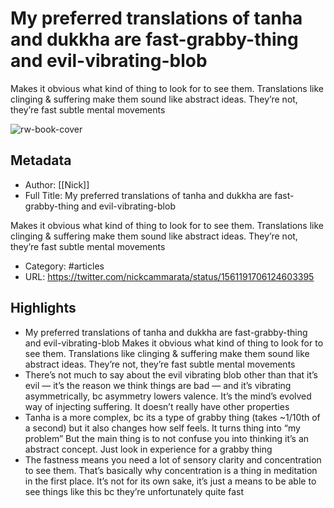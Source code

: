# My preferred translations of tanha and dukkha are fast-grabby-thing and evil-vibrating-blob

Makes it obvious what kind of thing to look for to see them. Translations like clinging & suffering make them sound like abstract ideas. They’re not, they’re fast subtle mental movements

![rw-book-cover](https://pbs.twimg.com/profile_images/1511768269883064327/HxmEjBLB.jpg)

## Metadata
- Author: [[Nick]]
- Full Title: My preferred translations of tanha and dukkha are fast-grabby-thing and evil-vibrating-blob

Makes it obvious what kind of thing to look for to see them. Translations like clinging & suffering make them sound like abstract ideas. They’re not, they’re fast subtle mental movements
- Category: #articles
- URL: https://twitter.com/nickcammarata/status/1561191706124603395

## Highlights
- My preferred translations of tanha and dukkha are fast-grabby-thing and evil-vibrating-blob Makes it obvious what kind of thing to look for to see them. Translations like clinging & suffering make them sound like abstract ideas. They’re not, they’re fast subtle mental movements
- There’s not much to say about the evil vibrating blob other than that it’s evil — it’s the reason we think things are bad — and it’s vibrating asymmetrically, bc asymmetry lowers valence. It’s the mind’s evolved way of injecting suffering. It doesn’t really have other properties
- Tanha is a more complex, bc its a type of grabby thing (takes ~1/10th of a second) but it also changes how self feels. It turns thing into “my problem” But the main thing is to not confuse you into thinking it’s an abstract concept. Just look in experience for a grabby thing
- The fastness means you need a lot of sensory clarity and concentration to see them. That’s basically why concentration is a thing in meditation in the first place. It’s not for its own sake, it’s just a means to be able to see things like this bc they’re unfortunately quite fast
